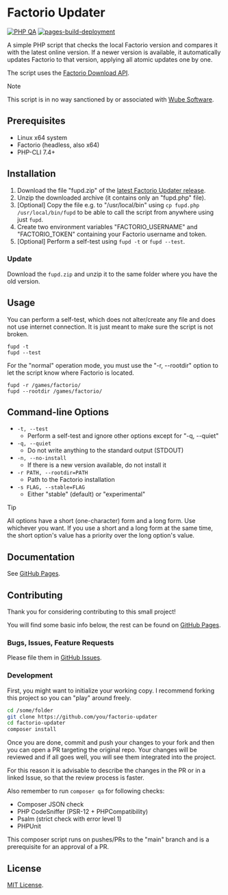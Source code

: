 # Factorio Updater

[![PHP QA](https://github.com/tommander/factorio-updater/actions/workflows/php.yml/badge.svg)](https://github.com/tommander/factorio-updater/actions/workflows/php.yml) [![pages-build-deployment](https://github.com/tommander/factorio-updater/actions/workflows/pages/pages-build-deployment/badge.svg?branch=gh-pages)](https://github.com/tommander/factorio-updater/actions/workflows/pages/pages-build-deployment)

A simple PHP script that checks the local Factorio version and compares it with the latest online version. If a newer version is available, it automatically updates Factorio to that version, applying all atomic updates one by one.

The script uses the [Factorio Download API](https://wiki.factorio.com/Download_API).

> [!NOTE]
> This script is in no way sanctioned by or associated with [Wube Software](https://factorio.com/game/about).

## Prerequisites

* Linux x64 system
* Factorio (headless, also x64)
* PHP-CLI 7.4+

## Installation

1. Download the file "fupd.zip" of the [latest Factorio Updater release](https://github.com/tommander/factorio-updater/releases/latest/).
2. Unzip the downloaded archive (it contains only an "fupd.php" file).
3. [Optional] Copy the file e.g. to "/usr/local/bin" using `cp fupd.php /usr/local/bin/fupd` to be able to call the script from anywhere using just `fupd`.
4. Create two environment variables "FACTORIO_USERNAME" and "FACTORIO_TOKEN" containing your Factorio username and token.
5. [Optional] Perform a self-test using `fupd -t` or `fupd --test`.

### Update

Download the `fupd.zip` and unzip it to the same folder where you have the old version.

## Usage

You can perform a self-test, which does not alter/create any file and does not use internet connection. It is just meant to make sure the script is not broken.

`fupd -t`\
`fupd --test`

For the "normal" operation mode, you must use the "-r, --rootdir" option to let the script know where Factorio is located.

`fupd -r /games/factorio/`\
`fupd --rootdir /games/factorio/`

## Command-line Options

* `-t, --test`
   * Perform a self-test and ignore other options except for "-q, --quiet"
* `-q, --quiet`
   * Do not write anything to the standard output (STDOUT)
* `-n, --no-install`
   * If there is a new version available, do not install it
* `-r PATH, --rootdir=PATH`
   * Path to the Factorio installation
* `-s FLAG, --stable=FLAG`
   * Either "stable" (default) or "experimental"

> [!TIP]
> All options have a short (one-character) form and a long form. Use whichever you want.
> If you use a short and a long form at the same time, the short option's value has a priority over the long option's value.

## Documentation

See [GitHub Pages](https://tommander.github.io/factorio-updater/).

## Contributing

Thank you for considering contributing to this small project!

You will find some basic info below, the rest can be found on [GitHub Pages](https://tommander.github.io/factorio-updater/).

### Bugs, Issues, Feature Requests

Please file them in [GitHub Issues](https://github.com/tommander/factorio-updater/issues).

### Development

First, you might want to initialize your working copy. I recommend forking this project so you can "play" around freely.

```sh
cd /some/folder
git clone https://github.com/you/factorio-updater
cd factorio-updater
composer install
```

Once you are done, commit and push your changes to your fork and then you can open a PR targeting the original repo. Your changes will be reviewed and if all goes well, you will see them integrated into the project.

For this reason it is advisable to describe the changes in the PR or in a linked Issue, so that the review process is faster.

Also remember to run `composer qa` for following checks:

- Composer JSON check
- PHP CodeSniffer (PSR-12 + PHPCompatibility)
- Psalm (strict check with error level 1)
- PHPUnit

This composer script runs on pushes/PRs to the "main" branch and is a prerequisite for an approval of a PR.

## License

[MIT License](LICENSE).